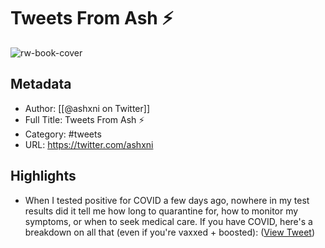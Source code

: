 # Tweets From Ash ⚡️

![rw-book-cover](https://pbs.twimg.com/profile_images/1709772415067123712/y8ygVodx.jpg)

## Metadata
- Author: [[@ashxni on Twitter]]
- Full Title: Tweets From Ash ⚡️
- Category: #tweets
- URL: https://twitter.com/ashxni

## Highlights
- When I tested positive for COVID a few days ago, nowhere in my test results did it tell me how long to quarantine for, how to monitor my symptoms, or when to seek medical care. If you have COVID, here's a breakdown on all that (even if you're vaxxed + boosted): ([View Tweet](https://twitter.com/ashxni/status/1474088493953466373))
